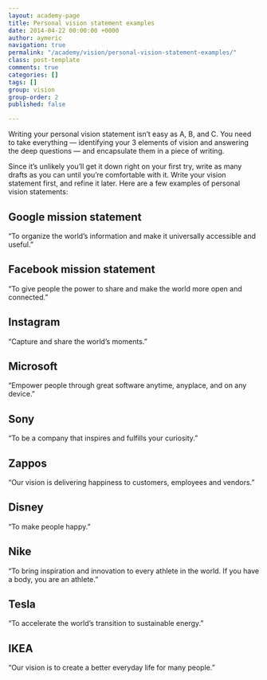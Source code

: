 ```yaml
---
layout: academy-page
title: Personal vision statement examples
date: 2014-04-22 00:00:00 +0000
author: aymeric
navigation: true
permalink: "/academy/vision/personal-vision-statement-examples/"
class: post-template
comments: true
categories: []
tags: []
group: vision
group-order: 2
published: false

---
```

Writing your personal vision statement isn’t easy as A, B, and C. You need to take everything — identifying your 3 elements of vision and answering the deep questions — and encapsulate them in a piece of writing. 

Since it’s unlikely you’ll get it down right on your first try, write as many drafts as you can until you’re comfortable with it. Write your vision statement first, and refine it later. Here are a few examples of personal vision statements:

## Google mission statement
“To organize the world’s information and make it universally accessible and useful.”

## Facebook mission statement
“To give people the power to share and make the world more open and connected.”

## Instagram
“Capture and share the world’s moments.”

## Microsoft
“Empower people through great software anytime, anyplace, and on any device.”

## Sony
“To be a company that inspires and fulfills your curiosity.”

## Zappos
“Our vision is delivering happiness to customers, employees and vendors.”

## Disney
“To make people happy.”

## Nike
“To bring inspiration and innovation to every athlete in the world. If you have a body, you are an athlete.”

## Tesla
“To accelerate the world’s transition to sustainable energy.”

## IKEA
“Our vision is to create a better everyday life for many people.”